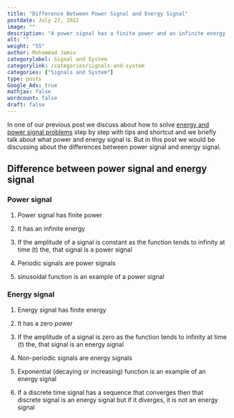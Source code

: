 ```yaml
---
title: "Difference Between Power Signal and Energy Signal"
postdate: July 27, 2022
image: ""
description: "A power signal has a finite power and an infinite energy while an energy signal has a finite energy and zero average power"
alt: ""
weight: "55"
author: Mohammad Jamiu
categorylabel: Signal and System
categorylink: /categories/signals-and-system
categories: ["Signals and System"]
type: posts
Google_Ads: true
mathjax: false
wordcount: false
draft: false
---
```


In one of our previous post we discuss about how to solve <a href="/signal-and-system/how-do-you-solve-energy-and-power-signals-problem/">energy and power signal problems</a> step by step with tips and shortcut and we briefly talk about what power and energy signal is. But in this post we would be discussing about the differences between power signal and energy signal.

## Difference between power signal and energy signal

### Power signal

1. Power signal has finite power

2. It has an infinite energy
3. If the amplitude of a signal is constant as the function tends to infinity at time (t) the, that signal is a power signal
4. Periodic signals are power signals
5. sinusoidal function is an example of a power signal

### Energy signal

1. Energy signal has finite energy

2. It has a zero power
3. If the amplitude of a signal is zero as the function tends to infinity at time (t) the, that signal is an energy signal
4. Non-periodic signals are energy signals
5. Exponential (decaying or increasing) function is an example of an energy signal
6. If a discrete time signal has a sequence that converges then that discrete signal is an energy signal but if it diverges, it is not an energy signal
